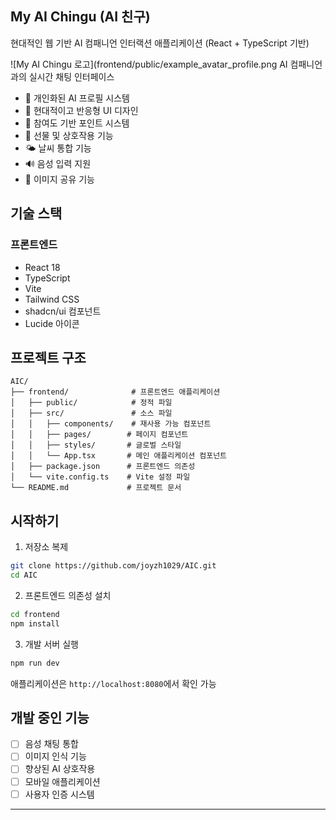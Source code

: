 ## My AI Chingu (AI 친구)

현대적인 웹 기반 AI 컴패니언 인터랙션 애플리케이션 (React + TypeScript 기반)

![My AI Chingu 로고](frontend/public/example_avatar_profile.png AI 컴패니언과의 실시간 채팅 인터페이스
- 👤 개인화된 AI 프로필 시스템
- 🎨 현대적이고 반응형 UI 디자인
- 🎯 참여도 기반 포인트 시스템
- 🎁 선물 및 상호작용 기능
- 🌤️ 날씨 통합 기능
- 🔊 음성 입력 지원
- 📸 이미지 공유 기능

## 기술 스택

### 프론트엔드
- React 18
- TypeScript
- Vite
- Tailwind CSS
- shadcn/ui 컴포넌트
- Lucide 아이콘

## 프로젝트 구조

```
AIC/
├── frontend/              # 프론트엔드 애플리케이션
│   ├── public/            # 정적 파일
│   ├── src/               # 소스 파일
│   │   ├── components/    # 재사용 가능 컴포넌트
│   │   ├── pages/        # 페이지 컴포넌트
│   │   ├── styles/       # 글로벌 스타일
│   │   └── App.tsx       # 메인 애플리케이션 컴포넌트
│   ├── package.json      # 프론트엔드 의존성
│   └── vite.config.ts    # Vite 설정 파일
└── README.md             # 프로젝트 문서
```

## 시작하기

1. 저장소 복제
```bash
git clone https://github.com/joyzh1029/AIC.git
cd AIC
```

2. 프론트엔드 의존성 설치
```bash
cd frontend
npm install
```

3. 개발 서버 실행
```bash
npm run dev
```

애플리케이션은 `http://localhost:8080`에서 확인 가능

## 개발 중인 기능

- [ ] 음성 채팅 통합
- [ ] 이미지 인식 기능
- [ ] 향상된 AI 상호작용
- [ ] 모바일 애플리케이션
- [ ] 사용자 인증 시스템

---


